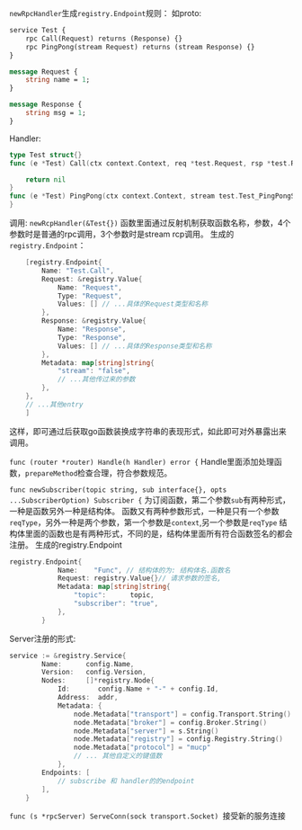 `newRpcHandler`生成`registry.Endpoint`规则：
如proto:
```proto
service Test {
	rpc Call(Request) returns (Response) {}
	rpc PingPong(stream Request) returns (stream Response) {}
}

message Request {
	string name = 1;
}

message Response {
	string msg = 1;
}
```
Handler:
```go
type Test struct{}
func (e *Test) Call(ctx context.Context, req *test.Request, rsp *test.Response) error {

	return nil
}
func (e *Test) PingPong(ctx context.Context, stream test.Test_PingPongStream) error {
}
```

调用:
`newRcpHandler(&Test{})` 函数里面通过反射机制获取函数名称，参数，4个参数时是普通的rpc调用，3个参数时是stream rcp调用。
生成的`registry.Endpoint`：
```go
	[registry.Endpoint{
		Name: "Test.Call",
		Request: &registry.Value{
			Name: "Request",
			Type: "Request",
			Values: [] // ...具体的Request类型和名称
		},
		Response: &registry.Value{
			Name: "Response",
			Type: "Response",
			Values: [] // ...具体的Response类型和名称
		},
		Metadata: map[string]string{
			"stream": "false",
			// ...其他传过来的参数
		},
	},
	// ...其他entry
	]
```
这样，即可通过后获取go函数装换成字符串的表现形式，如此即可对外暴露出来调用。

`func (router *router) Handle(h Handler) error {`
Handle里面添加处理函数，`prepareMethod`检查合理，符合参数规范。

`func newSubscriber(topic string, sub interface{}, opts ...SubscriberOption) Subscriber {`
为订阅函数，第二个参数`sub`有两种形式，一种是函数另外一种是结构体。
函数又有两种参数形式，一种是只有一个参数`reqType`，另外一种是两个参数，第一个参数是`context`,另一个参数是`reqType`
结构体里面的函数也是有两种形式，不同的是，结构体里面所有符合函数签名的都会注册。
生成的registry.Endpoint
```go
registry.Endpoint{
			Name:    "Func", // 结构体的为: 结构体名.函数名
			Request: registry.Value{}// 请求参数的签名,
			Metadata: map[string]string{
				"topic":      topic,
				"subscriber": "true",
			},
		}
```

Server注册的形式:
```go
service := &registry.Service{
		Name:      config.Name,
		Version:   config.Version,
		Nodes:     []*registry.Node{
            Id:       config.Name + "-" + config.Id,
            Address:  addr,
            Metadata: {
                node.Metadata["transport"] = config.Transport.String()
                node.Metadata["broker"] = config.Broker.String()
                node.Metadata["server"] = s.String()
                node.Metadata["registry"] = config.Registry.String()
                node.Metadata["protocol"] = "mucp"
                // ... 其他自定义的键值数
            },
		Endpoints: [
            // subscribe 和 handler的的endpoint
        ],
	}
```

`func (s *rpcServer) ServeConn(sock transport.Socket) `接受新的服务连接


